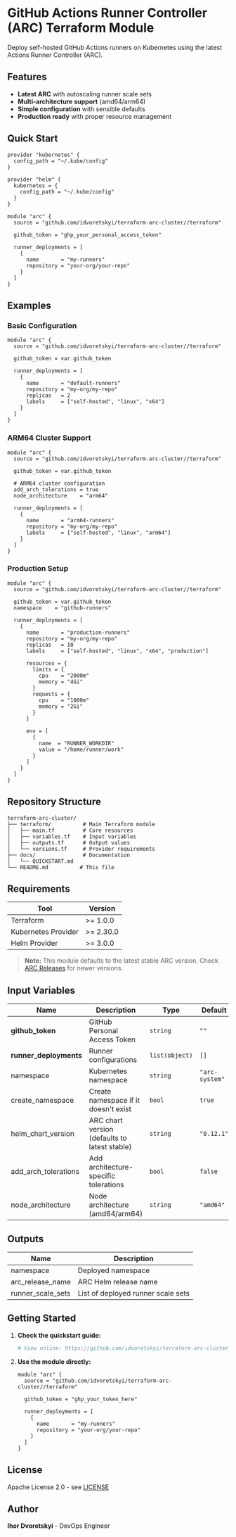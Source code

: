 # GitHub Actions Runner Controller (ARC) Terraform Module

Deploy self-hosted GitHub Actions runners on Kubernetes using the latest Actions Runner Controller (ARC).

## Features

- **Latest ARC** with autoscaling runner scale sets
- **Multi-architecture support** (amd64/arm64) 
- **Simple configuration** with sensible defaults
- **Production ready** with proper resource management

## Quick Start

```hcl
provider "kubernetes" {
  config_path = "~/.kube/config"
}

provider "helm" {
  kubernetes = {
    config_path = "~/.kube/config"
  }
}

module "arc" {
  source = "github.com/idvoretskyi/terraform-arc-cluster//terraform"

  github_token = "ghp_your_personal_access_token"

  runner_deployments = [
    {
      name       = "my-runners"
      repository = "your-org/your-repo"
    }
  ]
}
```

## Examples

### Basic Configuration
```hcl
module "arc" {
  source = "github.com/idvoretskyi/terraform-arc-cluster//terraform"

  github_token = var.github_token

  runner_deployments = [
    {
      name       = "default-runners"
      repository = "my-org/my-repo"
      replicas   = 2
      labels     = ["self-hosted", "linux", "x64"]
    }
  ]
}
```

### ARM64 Cluster Support
```hcl
module "arc" {
  source = "github.com/idvoretskyi/terraform-arc-cluster//terraform"

  github_token = var.github_token
  
  # ARM64 cluster configuration
  add_arch_tolerations = true
  node_architecture    = "arm64"

  runner_deployments = [
    {
      name       = "arm64-runners"
      repository = "my-org/my-repo"
      labels     = ["self-hosted", "linux", "arm64"]
    }
  ]
}
```

### Production Setup
```hcl
module "arc" {
  source = "github.com/idvoretskyi/terraform-arc-cluster//terraform"

  github_token = var.github_token
  namespace    = "github-runners"

  runner_deployments = [
    {
      name       = "production-runners"
      repository = "my-org/my-repo"
      replicas   = 10
      labels     = ["self-hosted", "linux", "x64", "production"]

      resources = {
        limits = {
          cpu    = "2000m"
          memory = "4Gi"
        }
        requests = {
          cpu    = "1000m"
          memory = "2Gi"
        }
      }

      env = [
        {
          name  = "RUNNER_WORKDIR"
          value = "/home/runner/work"
        }
      ]
    }
  ]
}
```

## Repository Structure

```
terraform-arc-cluster/
├── terraform/          # Main Terraform module
│   ├── main.tf         # Core resources
│   ├── variables.tf    # Input variables
│   ├── outputs.tf      # Output values
│   └── versions.tf     # Provider requirements
├── docs/               # Documentation
│   └── QUICKSTART.md
└── README.md          # This file
```

## Requirements

| Tool | Version |
|------|---------|
| Terraform | >= 1.0.0 |
| Kubernetes Provider | >= 2.30.0 |
| Helm Provider | >= 3.0.0 |

> **Note:** This module defaults to the latest stable ARC version. Check [ARC Releases](https://github.com/actions/actions-runner-controller/releases) for newer versions.

## Input Variables

| Name | Description | Type | Default |
|------|-------------|------|---------|
| **github_token** | GitHub Personal Access Token | `string` | `""` |
| **runner_deployments** | Runner configurations | `list(object)` | `[]` |
| namespace | Kubernetes namespace | `string` | `"arc-system"` |
| create_namespace | Create namespace if it doesn't exist | `bool` | `true` |
| helm_chart_version | ARC chart version (defaults to latest stable) | `string` | `"0.12.1"` |
| add_arch_tolerations | Add architecture-specific tolerations | `bool` | `false` |
| node_architecture | Node architecture (amd64/arm64) | `string` | `"amd64"` |

## Outputs

| Name | Description |
|------|-------------|
| namespace | Deployed namespace |
| arc_release_name | ARC Helm release name |
| runner_scale_sets | List of deployed runner scale sets |

## Getting Started

1. **Check the quickstart guide:**
   ```bash
   # View online: https://github.com/idvoretskyi/terraform-arc-cluster/blob/main/docs/QUICKSTART.md
   ```

2. **Use the module directly:**
   ```hcl
   module "arc" {
     source = "github.com/idvoretskyi/terraform-arc-cluster//terraform"
     
     github_token = "ghp_your_token_here"
     
     runner_deployments = [
       {
         name       = "my-runners"
         repository = "your-org/your-repo"
       }
     ]
   }
   ```

## License

Apache License 2.0 - see [LICENSE](LICENSE)

## Author

**Ihor Dvoretskyi** - DevOps Engineer